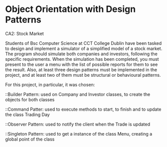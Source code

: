 # Object Orientation with Design Patterns 

CA2: Stock Market

Students of Bsc Computer Science at CCT College Dublin have been tasked to design and implement a simulator of a simplified model of a stock market. The program should simulate both companies and investors, following the specific requirements. When the simulation has been completed, you must present to the user a menu with the list of possible reports for them to see the result. Also, at least three design patterns must be implemented in the project, and at least two of them must be structural or behavioural patterns.

For this project, in particular, it was chosen:

::Builder Pattern: used on Company and Investor classes, to create the objects for both classes 

::Command Patter: used to execute methods to start, to finish and to update the class Trading Day

::Observer Pattern: used to notify the client when the Trade is updated 

::Singleton Pattern: used to get a instance of the class Menu, creating a global point of the class
 
